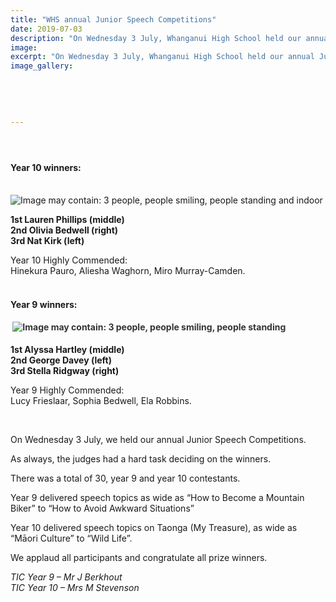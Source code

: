 ```yaml
---
title: "WHS annual Junior Speech Competitions"
date: 2019-07-03
description: "On Wednesday 3 July, Whanganui High School held our annual Junior Speech Competitions..."
image: 
excerpt: "On Wednesday 3 July, Whanganui High School held our annual Junior Speech Competitions."
image_gallery:
    
    
    
    
    
---
```


<h4>&nbsp;</h4>
<h4>Year 10 winners:</h4>
<p><br /><img src="https://scontent-syd2-1.xx.fbcdn.net/v/t1.0-9/65643179_2290578077658024_3031976577144455168_n.jpg?_nc_cat=102&amp;_nc_eui2=AeFZ8gHzHoUesixI-ky5uWyGpKIPAwxmse0sBvxWbIoiy-o5IfmOSUbWmoddvkfVfXaDdmEWXBVon1hwuUgkzKB_ap3vl41fldlgOvXZWR9u5A&amp;_nc_oc=AQmULhSdwFB6YaHNQ_oW_6ta2eJZu80MoP5odh3wYpZacaKfwH4SFKXDrjJqUtGqcWY&amp;_nc_ht=scontent-syd2-1.xx&amp;oh=b1799f78c9667168a332831c41bda6d0&amp;oe=5DBA89DF" alt="Image may contain: 3 people, people smiling, people standing and indoor" /></p>
<p><strong>1st Lauren Phillips (middle)</strong><br /><strong>2nd Olivia Bedwell (right)</strong><br /><strong>3rd Nat Kirk (left)</strong></p>
<p>Year 10 Highly Commended:&nbsp;<br />Hinekura Pauro, Aliesha Waghorn, Miro Murray-Camden.<br /><br /></p>
<h4>Year 9 winners:</h4>
<h4><span style="color: #333333; font-size: 14px;">&nbsp;</span><img style="color: #333333; font-size: 14px;" src="https://scontent-syd2-1.xx.fbcdn.net/v/t1.0-9/66304215_2290562524326246_7271793323377950720_n.jpg?_nc_cat=106&amp;_nc_eui2=AeHNwz_nX_KQeLNthCTgtSIROqj7ATFfCdea64JXbnjmmYA9RNROBSYGwnmpZT82VJUVD62w1fh44CS9w5QlBp_tv3oFbf0PnsuYZhJWwtvaHw&amp;_nc_oc=AQlIk0Ei0qEbDC4UhQ4M-mX6FdbVHvom7qEk-ZlJzHdN6b3FqKGTzYih5HTT6zzr-DQ&amp;_nc_ht=scontent-syd2-1.xx&amp;oh=1820fb318d352d29ee0a484cc5e43d9d&amp;oe=5DB86A29" alt="Image may contain: 3 people, people smiling, people standing" /></h4>
<p><strong>1st Alyssa Hartley (middle)</strong><br /><strong>2nd George Davey (left)</strong><br /><strong>3rd Stella Ridgway (right)</strong></p>
<p>Year 9 Highly Commended:&nbsp;<br />Lucy Frieslaar, Sophia Bedwell, Ela Robbins.</p>
<p>&nbsp;</p>
<p>On Wednesday 3 July, we held our annual Junior Speech Competitions.</p>
<p>As always, the judges had a hard task deciding on the winners.</p>
<p>There was a total of 30, year 9 and year 10 contestants.</p>
<p>Year 9 delivered speech topics as wide as &ldquo;How to Become a Mountain Biker&rdquo; to &ldquo;How to Avoid Awkward Situations&rdquo;</p>
<p>Year 10 delivered speech topics on Taonga (My Treasure), as wide as &ldquo;Māori Culture&rdquo; to &ldquo;Wild Life&rdquo;.</p>
<p>We applaud all participants and congratulate all prize winners.&nbsp;</p>
<p><em>TIC Year 9 &ndash; Mr J Berkhout</em><br /><em> TIC Year 10 &ndash; Mrs M Stevenson</em></p>

